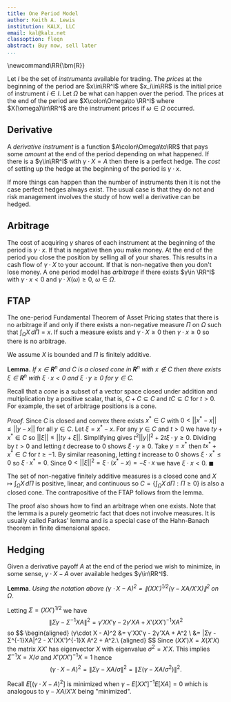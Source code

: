 ```yaml
---
title: One Period Model
author: Keith A. Lewis
institution: KALX, LLC
email: kal@kalx.net
classoption: fleqn
abstract: Buy now, sell later
...
```


\newcommand\RR{\bm{R}}

Let $I$ be the set of _instruments_ available for trading.
The _prices_ at the beginning of the period are $x\in\RR^I$ where $x_i\in\RR$ is the initial
price of instrument $i\in I$.
Let $\Omega$ be what can happen over the period.
The prices at the end of the period are $X\colon\Omega\to \RR^I$ where $X(\omega)\in\RR^I$
are the instrument prices if $\omega\in\Omega$ occurred.

## Derivative

A _derivative instrument_ is a function $A\colon\Omega\to\RR$ that pays some _amount_
at the end of the period depending on what happened.
If there is a $γ\in\RR^I$ with
$γ\cdot X = A$ then there is a perfect hedge. The _cost_ of
setting up the hedge at the beginning of the period is $γ\cdot x$.

If more things can happen than the number of instruments then it is not
the case perfect hedges always exist.  The usual case is that they do
not and risk management involves the study of how well a derivative can
be hedged.

## Arbitrage

The cost of acquiring $γ$ shares of each instrument at the beginning
of the period is $γ\cdot x$. If that is negative then you make money.
At the end of the period you close the position by selling all of your
shares.  This results in a cash flow of $γ\cdot X$ to your account.
If that is non-negative then you don't lose money.  A one period model
has _arbitrage_ if there exists $γ\in \RR^I$ with $γ\cdot x <
0$ and $γ\cdot X(\omega)\ge0$, $\omega\in\Omega$.

## FTAP

The one-period Fundamental Theorem of Asset Pricing states that there is no
arbitrage if and only if there exists a non-negative measure $\Pi$ on $\Omega$
such that $\int_\Omega X\,d\Pi = x$. If such a measure exists and
$γ\cdot X\ge 0$ then $γ\cdot x \ge 0$ so there is no arbitrage.

We assume $X$ is bounded and $\Pi$ is finitely additive.

**Lemma.** _If $x\in\bm{R}^n$ and $C$ is a closed cone in
$\bm{R}^n$ with $x\not\in C$ then there exists $\xi\in\bm{R}^n$
with $\xi\cdot x < 0$ and $\xi\cdot y \ge0$ for $y\in C$._

Recall that a _cone_ is a subset of a vector space closed under addition
and multiplication by a positive scalar, that is, $C + C\subseteq C$
and $tC\subseteq C$ for $t > 0$.
For example, the set of arbitrage positions is a cone.

_Proof._ Since $C$ is closed and convex there exists $x^*\in C$ with
$0 < ||x^* - x|| \le ||y - x||$ for all $y\in C$.  Let $\xi = x^* - x$.
For any $y\in C$ and $t > 0$ we have $ty + x^*\in C$ so $||\xi|| \le ||ty + \xi||$. 
Simplifying gives $t^2||y||^2 + 2t\xi\cdot y\ge 0$. 
Dividing by $t > 0$ and letting $t$ decrease to 0 shows $\xi\cdot y\ge 0$. 
Take $y = x^*$ then $tx^* + x^*\in C$ for $t \ge -1$. By similar reasoning,
letting $t$ increase to 0 shows $\xi\cdot x^*\le 0$ so $\xi\cdot x^* = 0$. 
Since $0 < ||\xi||^2 = \xi\cdot (x^* - x) = -\xi\cdot x$ we have $\xi\cdot x < 0$.
$\blacksquare$

The set of non-negative finitely additive measures is a closed
cone and $X\mapsto \int_\Omega X\,d\Pi$ is positive, linear, and continuous
so $C = \{\int_\Omega X\,d\Pi : \Pi\ge 0\}$ is also a closed cone.
The contrapositive of the FTAP follows from the lemma.

The proof also shows how to find an arbitrage when one exists.
Note that the lemma is a purely geometric fact that does not involve measures.
It is usually called Farkas' lemma and is a special case of the Hahn-Banach theorem
in finite dimensional space.

## Hedging

Given a derivative payoff $A$ at the end of the period we wish to
minimize, in some sense, $γ\cdot X - A$ over available hedges $γ\in\RR^I$.

__Lemma__. _Using the notation above $(γ\cdot X - A)^2 = \|(XX')^{1/2}(γ - XA/X'X)\|^2$ on $Ω$_.

Letting $Σ = (XX')^{1/2}$ we have 
$$
\|Σγ - Σ^{-1}XA\|^2 = γ'XX'γ - 2γ'XA + X'(XX')^{-1}X A^2
$$
so 
$$
\begin{aligned}
(γ\cdot X - A)^2 &= γ'XX'γ - 2γ'XA + A^2 \\
	&= \|Σγ - Σ^{-1}XA\|^2 - X'(XX')^{-1}X A^2 + A^2.\\
\{aligned}
$$
Since $(XX')X = X(X'X)$ the matrix $XX'$ has eigenvector $X$ with eigenvalue $\sigma^2 = X'X$.
This implies $Σ^{-1}X = X/\sigma$ and $X'(XX')^{-1}X = 1$ hence
$$
(γ\cdot X - A)^2 = \|Σ γ - XA/\sigma\|^2 = \|Σ(γ - XA/σ^2)\|^2.
$$

Recall $E[(γ\cdot X - A)^2]$ is minimized when $γ - E[XX']^{-1}E[XA] = 0$
which is analogous to $γ - XA/X'X$ being "minimized".

<!--

Fix a probability measure and let $\Sigma = E[XX']^{1/2}$ so
$$
\begin{aligned}
E[(γ\cdot X - A)^2] &= γ'E[XX']γ - 2E[X'A]γ + E[A^2]\\
	&= \|\Sigmaγ - \Sigma^{-1}E[XA]\|^2 - \|\Sigma^{-1}E[XA]\|^2 + E[A^2].\\
\end{aligned}
$$
This has minimum value $E[A^2] - E[X'A]E[XX']^{-1}E[XA]$ when $γ = E[XX']^{-1}E[XA]$.
The least squares minimum does not depend on initial prices $x$, but we are only
interested in arbitrage free models. In this case we have $x = \int X\,dΠ = E[X]\|Π\|$
where we use the probability measure $P = Π/\|Π\|$.

$$
	γ = E[XX']
$$
### Two Instruments

Let $x = (r, s)$, $r,s\in\RR$ and $X = (R, S)$, $R,S\colon\Omega\to\RR$.
We may assume $r = s = 1$. The matrix $XX'$ has eigenvectors
$(R/S, 1)$ and $(-S/R, 1)$ with eigenvalues $R^2 + S^2$ and $0$, respectively.
-->
